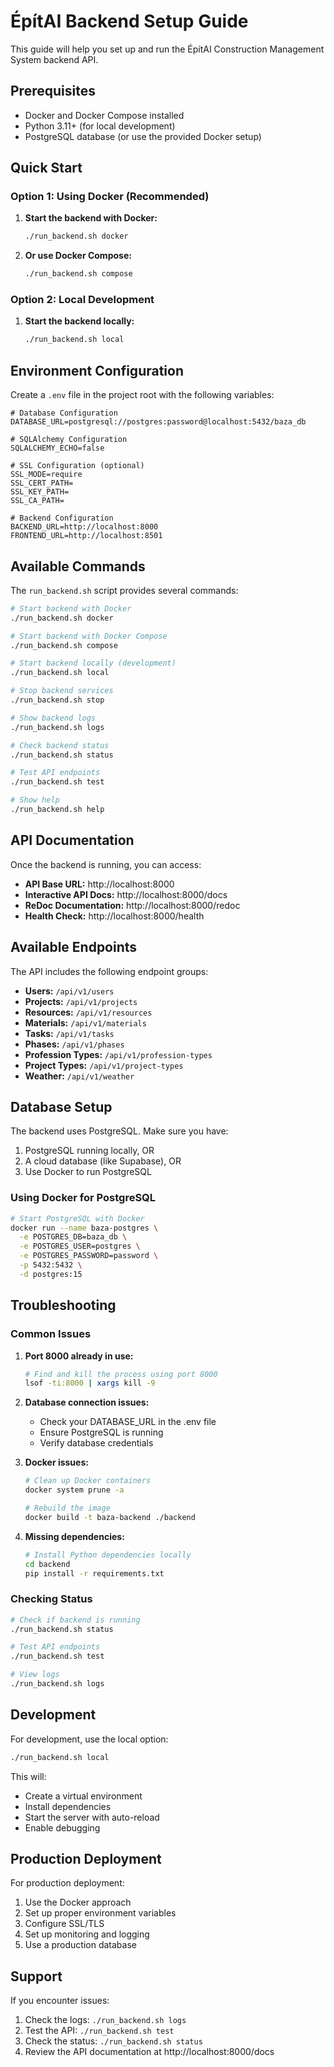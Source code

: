 # ÉpítAI Backend Setup Guide

This guide will help you set up and run the ÉpítAI Construction Management System backend API.

## Prerequisites

- Docker and Docker Compose installed
- Python 3.11+ (for local development)
- PostgreSQL database (or use the provided Docker setup)

## Quick Start

### Option 1: Using Docker (Recommended)

1. **Start the backend with Docker:**
   ```bash
   ./run_backend.sh docker
   ```

2. **Or use Docker Compose:**
   ```bash
   ./run_backend.sh compose
   ```

### Option 2: Local Development

1. **Start the backend locally:**
   ```bash
   ./run_backend.sh local
   ```

## Environment Configuration

Create a `.env` file in the project root with the following variables:

```env
# Database Configuration
DATABASE_URL=postgresql://postgres:password@localhost:5432/baza_db

# SQLAlchemy Configuration
SQLALCHEMY_ECHO=false

# SSL Configuration (optional)
SSL_MODE=require
SSL_CERT_PATH=
SSL_KEY_PATH=
SSL_CA_PATH=

# Backend Configuration
BACKEND_URL=http://localhost:8000
FRONTEND_URL=http://localhost:8501
```

## Available Commands

The `run_backend.sh` script provides several commands:

```bash
# Start backend with Docker
./run_backend.sh docker

# Start backend with Docker Compose
./run_backend.sh compose

# Start backend locally (development)
./run_backend.sh local

# Stop backend services
./run_backend.sh stop

# Show backend logs
./run_backend.sh logs

# Check backend status
./run_backend.sh status

# Test API endpoints
./run_backend.sh test

# Show help
./run_backend.sh help
```

## API Documentation

Once the backend is running, you can access:

- **API Base URL:** http://localhost:8000
- **Interactive API Docs:** http://localhost:8000/docs
- **ReDoc Documentation:** http://localhost:8000/redoc
- **Health Check:** http://localhost:8000/health

## Available Endpoints

The API includes the following endpoint groups:

- **Users:** `/api/v1/users`
- **Projects:** `/api/v1/projects`
- **Resources:** `/api/v1/resources`
- **Materials:** `/api/v1/materials`
- **Tasks:** `/api/v1/tasks`
- **Phases:** `/api/v1/phases`
- **Profession Types:** `/api/v1/profession-types`
- **Project Types:** `/api/v1/project-types`
- **Weather:** `/api/v1/weather`

## Database Setup

The backend uses PostgreSQL. Make sure you have:

1. PostgreSQL running locally, OR
2. A cloud database (like Supabase), OR
3. Use Docker to run PostgreSQL

### Using Docker for PostgreSQL

```bash
# Start PostgreSQL with Docker
docker run --name baza-postgres \
  -e POSTGRES_DB=baza_db \
  -e POSTGRES_USER=postgres \
  -e POSTGRES_PASSWORD=password \
  -p 5432:5432 \
  -d postgres:15
```

## Troubleshooting

### Common Issues

1. **Port 8000 already in use:**
   ```bash
   # Find and kill the process using port 8000
   lsof -ti:8000 | xargs kill -9
   ```

2. **Database connection issues:**
   - Check your DATABASE_URL in the .env file
   - Ensure PostgreSQL is running
   - Verify database credentials

3. **Docker issues:**
   ```bash
   # Clean up Docker containers
   docker system prune -a
   
   # Rebuild the image
   docker build -t baza-backend ./backend
   ```

4. **Missing dependencies:**
   ```bash
   # Install Python dependencies locally
   cd backend
   pip install -r requirements.txt
   ```

### Checking Status

```bash
# Check if backend is running
./run_backend.sh status

# Test API endpoints
./run_backend.sh test

# View logs
./run_backend.sh logs
```

## Development

For development, use the local option:

```bash
./run_backend.sh local
```

This will:
- Create a virtual environment
- Install dependencies
- Start the server with auto-reload
- Enable debugging

## Production Deployment

For production deployment:

1. Use the Docker approach
2. Set up proper environment variables
3. Configure SSL/TLS
4. Set up monitoring and logging
5. Use a production database

## Support

If you encounter issues:

1. Check the logs: `./run_backend.sh logs`
2. Test the API: `./run_backend.sh test`
3. Check the status: `./run_backend.sh status`
4. Review the API documentation at http://localhost:8000/docs

